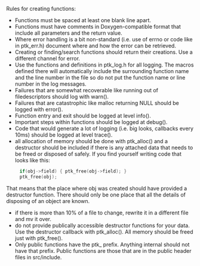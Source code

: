 Rules for creating functions:

- Functions must be spaced at least one blank line apart.
- Functions must have comments in Doxygen-compatible format that include all parameters and the return value.
- Where error handling is a bit non-standard (i.e. use of errno or  code like in ptk_err.h) document where and how the error can be retrieved.
- Creating or finding/search functions should return their creations. Use a different channel for error.
- Use the functions and definitions in ptk_log.h for all logging. The macros defined there will automatically include the surrounding function name and the line number in the file so do not put the
function name or line number in the log messages.
- Failures that are somewhat recoverable like running out of filedescriptors should log with warn().
- Failures that are catastrophic like malloc returning NULL should be logged with error().
- Function entry and exit should be logged at level info().
- Important steps within functions should be logged at debug().
- Code that would generate a lot of logging (i.e. big looks, callbacks every 10ms) should be logged at level trace().
- all allocation of memory should be done with ptk_alloc() and a destructor should be included if there is any attached data that needs to be freed or disposed of safely.  If you find yourself writing code that looks like this:
```c
     if(obj->field) { ptk_free(obj->field); }
     ptk_free(obj);
```
That means that the place where obj was created should have provided a destructor function.  There should only be one place that all the details of disposing of an object are known.
- if there is more than 10% of a file to change, rewrite it in a different file and mv it over.
- do not provide publically accessible destructor functions for your data.  Use the destructor callback with ptk_alloc().  All memory should be freed just with ptk_free().
- Only public functions have the ptk_ prefix.  Anything internal should not have that prefix.  Public functions are those that are in the public header files in src/include.

